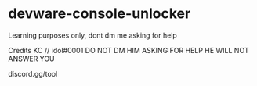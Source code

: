 # devware-console-unlocker




Learning purposes only, dont dm me asking for help


Credits KC //  idol#0001  DO NOT DM HIM ASKING FOR HELP HE WILL NOT ANSWER YOU

discord.gg/tool 
